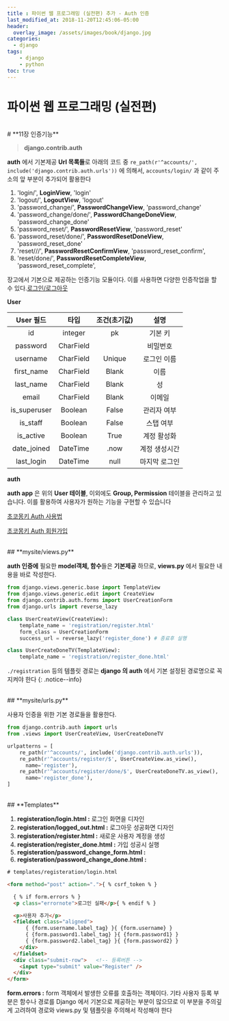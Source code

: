 ```yaml
---
title : 파이썬 웹 프로그래밍 (실전편) 추가 - Auth 인증
last_modified_at: 2018-11-20T12:45:06-05:00
header:
  overlay_image: /assets/images/book/django.jpg
categories:
  - django
tags: 
    - django
    - python
toc: true 
---
```



# 파이썬 웹 프로그래밍 (실전편) 

<br/>
# **11장 인증기능** 

> **django.contrib.auth** 

**auth** 에서 기본제공 **Url 목록들**로 아래의 코드 중  `re_path(r'^accounts/', include('django.contrib.auth.urls'))` 에 의해서, `accounts/login/` 과 같이 주소의 앞 부분이 추가되어 활용한다

1. 'login/', **LoginView**, 'login'
2. 'logout/', **LogoutView**, 'logout'
3. 'password_change/', **PasswordChangeView**, 'password_change'
4. 'password_change/done/', **PasswordChangeDoneView**, 'password_change_done'
5. 'password_reset/', **PasswordResetView**, 'password_reset'
6. 'password_reset/done/', **PasswordResetDoneView**, 'password_reset_done'
7. 'reset/<uidb64>/<token>/', **PasswordResetConfirmView**, 'password_reset_confirm',
8. 'reset/done/', **PasswordResetCompleteView**, 'password_reset_complete',

장고에서 기본으로 제공하는 인증기능 모듈이다. 이를 사용하면 다양한 인증작업을 할 수 있다.[로그인/로그아웃](https://blog.hannal.com/2015/06/start_with_django_webframework_08/)


**User**

| User 필드   |  타입     |조건(초기값)|  설명        |
|:-----------:|:---------:|:----------:|:------------:|
| id          | integer   | pk         | 기본 키      |
| password    | CharField |            | 비밀번호     |
| username    | CharField | Unique     | 로그인 이름  |
| first_name  | CharField | Blank      | 이름         |
| last_name   | CharField | Blank      | 성           |
| email       | CharField | Blank      | 이메일       |
| is_superuser| Boolean   | False      | 관리자 여부  |
| is_staff    | Boolean   | False      | 스탭 여부    |
| is_active   | Boolean   | True       | 계정 활성화  |
| date_joined | DateTime  | .now       | 계정 생성시간|
| last_login  | DateTime  | null       | 마지막 로그인|


**auth**

**auth app** 은 위의 **User 테이블**, 이외에도 **Group, Permission** 테이블을 관리하고 있습니다. 이를 활용하여 사용자가 원하는 기능을 구현할 수 있습니다

[초코몽키 Auth 사용법](https://wayhome25.github.io/django/2017/05/18/django-auth/)

[초코몽키 Auth 회원가입](https://wayhome25.github.io/django/2017/03/01/django-99-my-first-project-2/)


<br/>
## **mysite/views.py**

**auth 인증에** 필요한 **model객체, 함수**들은 **기본제공** 하므로, **views.py**  에서 필요한 내용을 바로 작성한다.

```python
from django.views.generic.base import TemplateView
from django.views.generic.edit import CreateView
from django.contrib.auth.forms import UserCreationForm
from django.urls import reverse_lazy

class UserCreateView(CreateView):
    template_name = 'registration/register.html'
    form_class = UserCreationForm
    success_url = reverse_lazy('register_done') # 종료후 실행

class UserCreateDoneTV(TemplateView):
    template_name = 'registration/register_done.html'
```

`./registration` 등의 템플릿 경로는 **django 의 auth** 에서 기본 설정된 경로명으로 꼭 지켜야 한다
{: .notice--info} 


<br/>
## **mysite/urls.py**

사용자 인증을 위한 기본 경로들을 활용한다.

```python
from django.contrib.auth import urls
from .views import UserCreateView, UserCreateDoneTV

urlpatterns = [
    re_path(r'^accounts/', include('django.contrib.auth.urls')),
    re_path(r'^accounts/register/$', UserCreateView.as_view(), 
      name='register'),
    re_path(r'^accounts/register/done/$', UserCreateDoneTV.as_view(), 
      name='register_done'),
]
```

<br/>
## **Templates**

1. **registeration/login.html :** 로그인 화면을 디자인
2. **registeration/logged_out.html :** 로그아웃 성공화면 디자인
2. **registeration/register.html :** 새로운 사용자 계정을 생성
3. **registeration/register_done.html :** 가입 성공시 실행
4. **registeration/password_change_form.html :**
5. **registeration/password_change_done.html :** 

```html
# templates/registeration/login.html

<form method="post" action=".">{ % csrf_token % }

  { % if form.errors % }
  <p class="errornote">로그인 실패</p>{ % endif % }

  <p>사용자 추가</p>
  <fieldset class="aligned">
      { {form.username.label_tag} }{ {form.username} }
      { {form.password1.label_tag} }{ {form.password1} }
      { {form.password2.label_tag} }{ {form.password2} }
    </div>
  </fieldset>
  <div class="submit-row">   <!-- 등록버튼 --> 
    <input type="submit" value="Register" /> 
  </div>
</form>
```

**form.errors :** form 객체에서 발생한 오류를 호출하는 객체이다. 기타 사용자 등록 부분은 함수나 경로를 Django 에서 기본으로 제공하는 부분이 많으므로 이 부분을 주의깊게 고려하여 경로와 views.py 및 템플릿을 주의해서 작성해야 한다


